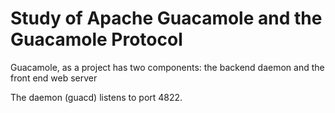 # Study of Apache Guacamole and the Guacamole Protocol

Guacamole, as a project has two components: the backend daemon and the front end web server

The daemon (guacd) listens to port 4822. 